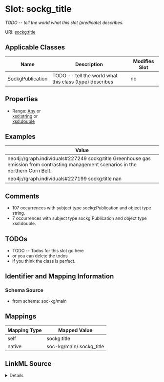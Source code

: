 

# Slot: sockg_title


_TODO -- tell the world what this slot (predicate) describes._





URI: [sockg:title](http://www.semanticweb.org/sockg/ontologies/2024/0/soil-carbon-ontology/title)



<!-- no inheritance hierarchy -->





## Applicable Classes

| Name | Description | Modifies Slot |
| --- | --- | --- |
| [SockgPublication](../classes/SockgPublication.md) | TODO -- tell the world what this class (type) describes |  no  |







## Properties

* Range: [Any](../classes/Any.md)&nbsp;or&nbsp;<br />[xsd:string](http://www.w3.org/2001/XMLSchema#string)&nbsp;or&nbsp;<br />[xsd:double](http://www.w3.org/2001/XMLSchema#double)






## Examples

| Value |
| --- |
| neo4j://graph.individuals#227249 sockg:title Greenhouse gas emission from contrasting management scenarios in the northern Corn Belt. |
| neo4j://graph.individuals#227199 sockg:title nan |

## Comments

* 107 occurrences with subject type sockg:Publication and object type string.
* 7 occurrences with subject type sockg:Publication and object type xsd:double.

## TODOs

* TODO -- Todos for this slot go here
* or you can delete the todos
* if you think the class is perfect.

## Identifier and Mapping Information







### Schema Source


* from schema: soc-kg/main




## Mappings

| Mapping Type | Mapped Value |
| ---  | ---  |
| self | sockg:title |
| native | soc-kg/main/:sockg_title |




## LinkML Source

<details>
```yaml
name: sockg_title
description: TODO -- tell the world what this slot (predicate) describes.
todos:
- TODO -- Todos for this slot go here
- or you can delete the todos
- if you think the class is perfect.
comments:
- 107 occurrences with subject type sockg:Publication and object type string.
- 7 occurrences with subject type sockg:Publication and object type xsd:double.
examples:
- value: neo4j://graph.individuals#227249 sockg:title Greenhouse gas emission from
    contrasting management scenarios in the northern Corn Belt.
- value: neo4j://graph.individuals#227199 sockg:title nan
from_schema: soc-kg/main
rank: 1000
slot_uri: sockg:title
alias: sockg_title
domain_of:
- sockg_Publication
range: Any
any_of:
- range: string
- range: double

```
</details>